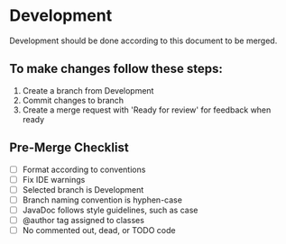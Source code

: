 # Development
Development should be done according to this document to be merged.
## To make changes follow these steps:

1. Create a branch from Development
2. Commit changes to branch
3. Create a merge request with 'Ready for review' for feedback when ready

## Pre-Merge Checklist
- [ ] Format according to conventions
- [ ] Fix IDE warnings
- [ ] Selected branch is Development
- [ ] Branch naming convention is hyphen-case
- [ ] JavaDoc follows style guidelines, such as case
- [ ] @author tag assigned to classes
- [ ] No commented out, dead, or TODO code
